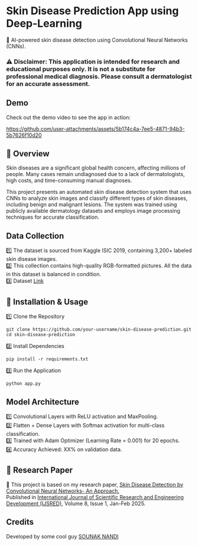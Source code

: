 <h1><b>Skin Disease Prediction App using Deep-Learning</b></h1>
🚀 AI-powered skin disease detection using Convolutional Neural Networks (CNNs).  
<h3><b>⚠ Disclaimer: This application is intended for research and educational purposes only. It is not a substitute for professional medical diagnosis. Please consult a dermatologist for an accurate assessment.</b></h3>


<h2>Demo</h2>
Check out the demo video to see the app in action:

https://github.com/user-attachments/assets/5b174c4a-7ee5-4871-94b3-5b7626f10d20


<h2>📌 Overview</h2>
Skin diseases are a significant global health concern, affecting millions of people. Many cases remain undiagnosed due to a lack of dermatologists, high costs, and time-consuming manual diagnoses.

This project presents an automated skin disease detection system that uses CNNs to analyze skin images and classify different types of skin diseases, including benign and malignant lesions. The system was trained using publicly available dermatology datasets and employs image processing techniques for accurate classification.


<h2>Data Collection</h2>

1️⃣ The dataset is sourced from Kaggle ISIC 2019, containing 3,200+ labeled skin disease images.  
2️⃣ This collection contains high-quality RGB-formatted pictures. All the data in this dataset is balanced in condition.  
3️⃣ Dataset [Link](https://www.kaggle.com/datasets/fanconic/skin-cancer-malignant-vs-benign)  


<h2>🔧 Installation & Usage</h2>
1️⃣ Clone the Repository  

```
git clone https://github.com/your-username/skin-disease-prediction.git
cd skin-disease-prediction
```
2️⃣ Install Dependencies
```
pip install -r requirements.txt
```
3️⃣ Run the Application
```
python app.py
```


<h2>Model Architecture</h2>

1️⃣ Convolutional Layers with ReLU activation and MaxPooling.  
2️⃣ Flatten + Dense Layers with Softmax activation for multi-class classification.  
3️⃣ Trained with Adam Optimizer (Learning Rate = 0.001) for 20 epochs.  
4️⃣ Accuracy Achieved: XX% on validation data.  


<h2>📜 Research Paper</h2>

📄 This project is based on my research paper, [Skin Disease Detection by Convolutional Neural Networks- An Approach.](https://drive.google.com/file/d/1d4YEskGISrVcOPKPxKD1GfMgcSaGq80s/view?usp=sharing)  
Published in [International Journal of Scientific Research and Engineering Development (IJSRED)](www.ijsred.com), Volume 8, Issue 1, Jan-Feb 2025.


<h2>Credits</h2>

Developed by some cool guy [SOUNAK NANDI](https://github.com/SounakNandi)





